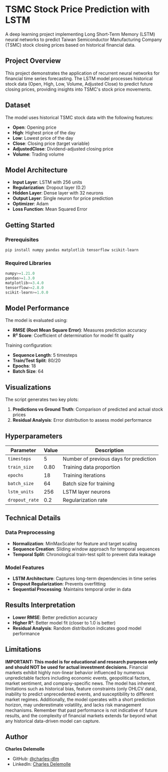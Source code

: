 # TSMC Stock Price Prediction with LSTM

A deep learning project implementing Long Short-Term Memory (LSTM) neural networks to predict Taiwan Semiconductor Manufacturing Company (TSMC) stock closing prices based on historical financial data.

## Project Overview

This project demonstrates the application of recurrent neural networks for financial time series forecasting. The LSTM model processes historical stock data (Open, High, Low, Volume, Adjusted Close) to predict future closing prices, providing insights into TSMC's stock price movements.

## Dataset

The model uses historical TSMC stock data with the following features:
- **Open**: Opening price
- **High**: Highest price of the day
- **Low**: Lowest price of the day
- **Close**: Closing price (target variable)
- **AdjustedClose**: Dividend-adjusted closing price
- **Volume**: Trading volume

## Model Architecture

- **Input Layer**: LSTM with 256 units
- **Regularization**: Dropout layer (0.2)
- **Hidden Layer**: Dense layer with 32 neurons
- **Output Layer**: Single neuron for price prediction
- **Optimizer**: Adam
- **Loss Function**: Mean Squared Error

## Getting Started

### Prerequisites

```bash
pip install numpy pandas matplotlib tensorflow scikit-learn
```

### Required Libraries

```python
numpy>=1.21.0
pandas>=1.3.0
matplotlib>=3.4.0
tensorflow>=2.8.0
scikit-learn>=1.0.0
```



## Model Performance

The model is evaluated using:
- **RMSE (Root Mean Square Error)**: Measures prediction accuracy
- **R² Score**: Coefficient of determination for model fit quality

Training configuration:
- **Sequence Length**: 5 timesteps
- **Train/Test Split**: 80/20
- **Epochs**: 18
- **Batch Size**: 64

## Visualizations

The script generates two key plots:

1. **Predictions vs Ground Truth**: Comparison of predicted and actual stock prices
2. **Residual Analysis**: Error distribution to assess model performance

## Hyperparameters

| Parameter | Value | Description |
|-----------|-------|-------------|
| `timesteps` | 5 | Number of previous days for prediction |
| `train_size` | 0.80 | Training data proportion |
| `epochs` | 18 | Training iterations |
| `batch_size` | 64 | Batch size for training |
| `lstm_units` | 256 | LSTM layer neurons |
| `dropout_rate` | 0.2 | Regularization rate |



## Technical Details

### Data Preprocessing
- **Normalization**: MinMaxScaler for feature and target scaling
- **Sequence Creation**: Sliding window approach for temporal sequences
- **Temporal Split**: Chronological train-test split to prevent data leakage

### Model Features
- **LSTM Architecture**: Captures long-term dependencies in time series
- **Dropout Regularization**: Prevents overfitting
- **Sequential Processing**: Maintains temporal order in data



## Results Interpretation

- **Lower RMSE**: Better prediction accuracy
- **Higher R²**: Better model fit (closer to 1.0 is better)
- **Residual Analysis**: Random distribution indicates good model performance

## Limitations

**IMPORTANT: This model is for educational and research purposes only and should NOT be used for actual investment decisions.** Financial markets exhibit highly non-linear behavior influenced by numerous unpredictable factors including economic events, geopolitical factors, market sentiment, and company-specific news. The model has inherent limitations such as historical bias, feature constraints (only OHLCV data), inability to predict unprecedented events, and susceptibility to different market regimes. Additionally, the model operates with a short prediction horizon, may underestimate volatility, and lacks risk management mechanisms. Remember that past performance is not indicative of future results, and the complexity of financial markets extends far beyond what any historical data-driven model can capture.


## Author

**Charles Delemolle**
- GitHub: [@charles-dlm](https://github.com/charles-dlm)
- LinkedIn: [Charles Delemolle](https://www.linkedin.com/in/charles-delemolle/)

